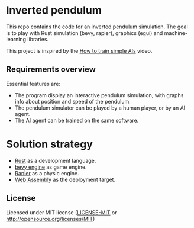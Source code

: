 # Inverted pendulum

This repo contains the code for an inverted pendulum simulation.
The goal is to play with Rust simulation (bevy, rapier), graphics (egui) and machine-learning libraries.

This project is inspired by the [How to train simple AIs](https://www.youtube.com/watch?v=EvV5Qtp_fYg) video.

## Requirements overview
Essential features are:
 - The program display an interactive pendulum simulation, with graphs info about position and speed of the pendulum.
 - The pendulum simulator can be played by a human player, or by an AI agent.
 - The AI agent can be trained on the same software.

# Solution strategy
- [Rust](https://www.rust-lang.org) as a development language.
- [bevy engine](https://bevyengine.org) as game engine.
- [Rapier]() as a physic engine.
- [Web Assembly]() as the deployment target.

## License
Licensed under MIT license ([LICENSE-MIT](LICENSE.txt) or http://opensource.org/licenses/MIT)